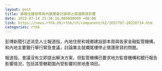 ```yaml
---
layout: post
title: 據報住建部等與內銀開會討論停止償還房貸影響
date: 2022-07-14 15:36:16.000000000 +08:00
link: https://news.rthk.hk/rthk/ch/component/k2/1657707-20220714.htm
categories: rthk
---
```


彭博新聞引述消息人士報道指，內地住房和城鄉建設部本周與各家金融監管機構，和內地主要銀行舉行緊急會議，討論業主就爛尾樓停止償還房貸的問題。

報道指，會議沒有立即提出解決方案，但監管機構已要求地方監督機構和銀行報告影響情況，包括其管轄範圍內受影響的房地產項目。
